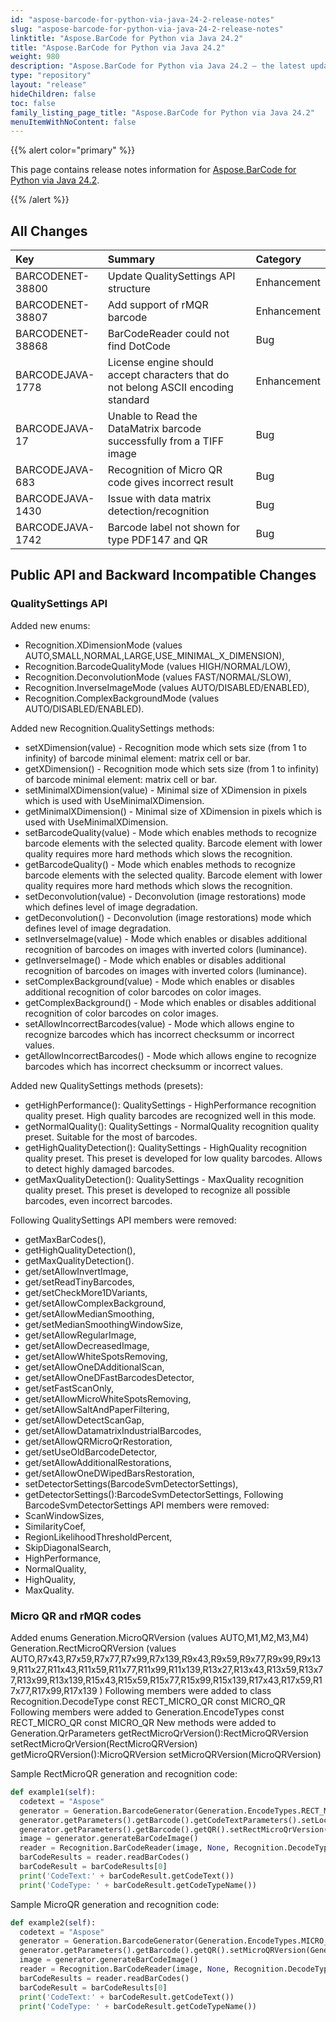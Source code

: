 ```yaml
---
id: "aspose-barcode-for-python-via-java-24-2-release-notes"
slug: "aspose-barcode-for-python-via-java-24-2-release-notes"
linktitle: "Aspose.BarCode for Python via Java 24.2"
title: "Aspose.BarCode for Python via Java 24.2"
weight: 980
description: "Aspose.BarCode for Python via Java 24.2 – the latest updates and fixes."
type: "repository"
layout: "release"
hideChildren: false
toc: false
family_listing_page_title: "Aspose.BarCode for Python via Java 24.2"
menuItemWithNoContent: false
---
```


{{% alert color="primary" %}} 

This page contains release notes information for [Aspose.BarCode for Python via Java 24.2](https://releases.aspose.com/barcode/python-java/new-releases/aspose.barcode-for-python-via-java-24.2/).

{{% /alert %}} 
## **All Changes**

|**Key**|**Summary**|**Category**|
| :- | :- | :- |
|BARCODENET-38800|Update QualitySettings API structure|Enhancement|
|BARCODENET-38807|Add support of rMQR barcode|Enhancement|
|BARCODENET-38868|BarCodeReader could not find DotCode|Bug|
|BARCODEJAVA-1778|License engine should accept characters that do not belong ASCII encoding standard|Enhancement|
|BARCODEJAVA-17|Unable to Read the DataMatrix barcode successfully from a TIFF image|Bug|
|BARCODEJAVA-683|Recognition of Micro QR code gives incorrect result|Bug|
|BARCODEJAVA-1430|Issue with data matrix detection/recognition|Bug|
|BARCODEJAVA-1742|Barcode label not shown for type PDF147 and QR|Bug|

## **Public API and Backward Incompatible Changes**
### QualitySettings API

Added new enums:
- Recognition.XDimensionMode (values AUTO,SMALL,NORMAL,LARGE,USE_MINIMAL_X_DIMENSION),
- Recognition.BarcodeQualityMode (values HIGH/NORMAL/LOW),
- Recognition.DeconvolutionMode (values FAST/NORMAL/SLOW),
- Recognition.InverseImageMode (values AUTO/DISABLED/ENABLED),
- Recognition.ComplexBackgroundMode (values AUTO/DISABLED/ENABLED).

Added new Recognition.QualitySettings methods:
- setXDimension(value) - Recognition mode which sets size (from 1 to infinity) of barcode minimal element: matrix cell or bar.
- getXDimension() - Recognition mode which sets size (from 1 to infinity) of barcode minimal element: matrix cell or bar.
- setMinimalXDimension(value) - Minimal size of XDimension in pixels which is used with UseMinimalXDimension.
- getMinimalXDimension() - Minimal size of XDimension in pixels which is used with UseMinimalXDimension.
- setBarcodeQuality(value) - Mode which enables methods to recognize barcode elements with the selected quality. Barcode element with lower quality requires more hard methods which slows the recognition.
- getBarcodeQuality() - Mode which enables methods to recognize barcode elements with the selected quality. Barcode element with lower quality requires more hard methods which slows the recognition.
- setDeconvolution(value) - Deconvolution (image restorations) mode which defines level of image degradation.
- getDeconvolution() - Deconvolution (image restorations) mode which defines level of image degradation.
- setInverseImage(value) - Mode which enables or disables additional recognition of barcodes on images with inverted colors (luminance).
- getInverseImage() - Mode which enables or disables additional recognition of barcodes on images with inverted colors (luminance).
- setComplexBackground(value) - Mode which enables or disables additional recognition of color barcodes on color images.
- getComplexBackground() - Mode which enables or disables additional recognition of color barcodes on color images.
- setAllowIncorrectBarcodes(value) - Mode which allows engine to recognize barcodes which has incorrect checksumm or incorrect values.
- getAllowIncorrectBarcodes() - Mode which allows engine to recognize barcodes which has incorrect checksumm or incorrect values.

Added new QualitySettings methods (presets):
- getHighPerformance(): QualitySettings - HighPerformance recognition quality preset. High quality barcodes are recognized well in this mode.
- getNormalQuality(): QualitySettings - NormalQuality recognition quality preset. Suitable for the most of barcodes.
- getHighQualityDetection(): QualitySettings - HighQuality recognition quality preset. This preset is developed for low quality barcodes. Allows to detect highly damaged barcodes.
- getMaxQualityDetection(): QualitySettings - MaxQuality recognition quality preset. This preset is developed to recognize all possible barcodes, even incorrect barcodes.

Following QualitySettings API members were removed:
- getMaxBarCodes(),
- getHighQualityDetection(),
- getMaxQualityDetection().
- get/setAllowInvertImage,
- get/setReadTinyBarcodes,
- get/setCheckMore1DVariants,
- get/setAllowComplexBackground,
- get/setAllowMedianSmoothing,
- get/setMedianSmoothingWindowSize,
- get/setAllowRegularImage,
- get/setAllowDecreasedImage,
- get/setAllowWhiteSpotsRemoving,
- get/setAllowOneDAdditionalScan,
- get/setAllowOneDFastBarcodesDetector,
- get/setFastScanOnly,
- get/setAllowMicroWhiteSpotsRemoving,
- get/setAllowSaltAndPaperFiltering,
- get/setAllowDetectScanGap,
- get/setAllowDatamatrixIndustrialBarcodes,
- get/setAllowQRMicroQrRestoration,
- get/setUseOldBarcodeDetector,
- get/setAllowAdditionalRestorations,
- get/setAllowOneDWipedBarsRestoration,
- setDetectorSettings(BarcodeSvmDetectorSettings),
- getDetectorSettings():BarcodeSvmDetectorSettings,
  Following BarcodeSvmDetectorSettings API members were removed:
- ScanWindowSizes,
- SimilarityCoef,
- RegionLikelihoodThresholdPercent,
- SkipDiagonalSearch,
- HighPerformance,
- NormalQuality,
- HighQuality,
- MaxQuality.

### Micro QR and rMQR codes
Added enums
Generation.MicroQRVersion (values AUTO,M1,M2,M3,M4)
Generation.RectMicroQRVersion (values AUTO,R7x43,R7x59,R7x77,R7x99,R7x139,R9x43,R9x59,R9x77,R9x99,R9x139,R11x27,R11x43,R11x59,R11x77,R11x99,R11x139,R13x27,R13x43,R13x59,R13x77,R13x99,R13x139,R15x43,R15x59,R15x77,R15x99,R15x139,R17x43,R17x59,R17x77,R17x99,R17x139 )
Following members were added to class Recognition.DecodeType
const RECT_MICRO_QR
const MICRO_QR
Following members were added to Generation.EncodeTypes
const RECT_MICRO_QR
const MICRO_QR
New methods were added to Generation.QrParameters
getRectMicroQrVersion():RectMicroQRVersion
setRectMicroQrVersion(RectMicroQRVersion)
getMicroQRVersion():MicroQRVersion
setMicroQRVersion(MicroQRVersion)

Sample RectMicroQR generation and recognition code:
```python
def example1(self):
  codetext = "Aspose"
  generator = Generation.BarcodeGenerator(Generation.EncodeTypes.RECT_MICRO_QR, codetext)
  generator.getParameters().getBarcode().getCodeTextParameters().setLocation(Generation.CodeLocation.BELOW)
  generator.getParameters().getBarcode().getQR().setRectMicroQrVersion(Generation.RectMicroQRVersion.R11x77)
  image = generator.generateBarCodeImage()
  reader = Recognition.BarCodeReader(image, None, Recognition.DecodeType.RECT_MICRO_QR)
  barCodeResults = reader.readBarCodes()
  barCodeResult = barCodeResults[0]
  print('CodeText:' + barCodeResult.getCodeText())
  print('CodeType: ' + barCodeResult.getCodeTypeName())
```

Sample MicroQR generation and recognition code:
```python
def example2(self):
  codetext = "Aspose"
  generator = Generation.BarcodeGenerator(Generation.EncodeTypes.MICRO_QR, codetext)
  generator.getParameters().getBarcode().getQR().setMicroQRVersion(Generation.MicroQRVersion.M4)
  image = generator.generateBarCodeImage()
  reader = Recognition.BarCodeReader(image, None, Recognition.DecodeType.MICRO_QR)
  barCodeResults = reader.readBarCodes()
  barCodeResult = barCodeResults[0]
  print('CodeText:' + barCodeResult.getCodeText())
  print('CodeType: ' + barCodeResult.getCodeTypeName())
```